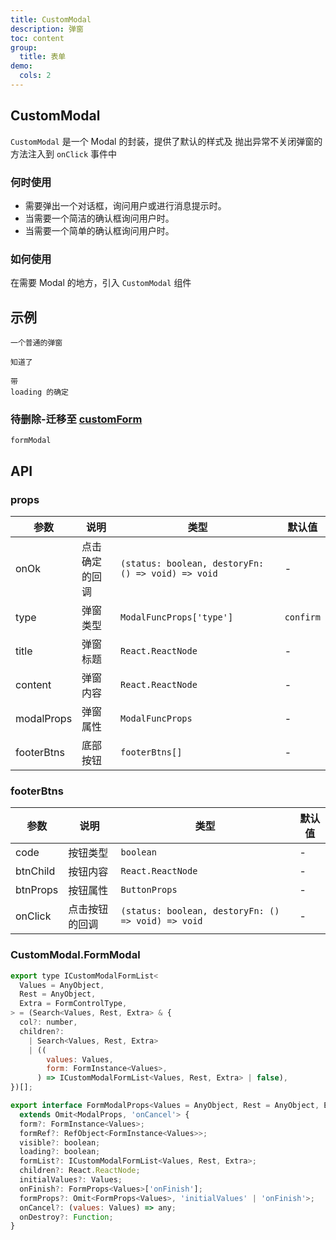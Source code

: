```yaml
---
title: CustomModal
description: 弹窗
toc: content
group:
  title: 表单
demo:
  cols: 2
---
```


## CustomModal

`CustomModal` 是一个 Modal 的封装，提供了默认的样式及 抛出异常不关闭弹窗的方法注入到 `onClick` 事件中

### 何时使用

- 需要弹出一个对话框，询问用户或进行消息提示时。
- 当需要一个简洁的确认框询问用户时。
- 当需要一个简单的确认框询问用户时。

### 如何使用

在需要 Modal 的地方，引入 `CustomModal` 组件

## 示例

<code src="./demo/demo1.tsx">一个普通的弹窗</code>

<code src="./demo/demo2.tsx">知道了</code>

<code src="./demo/demo3.tsx" description="只有type='confirm'才可以">带 loading 的确定</code>

### 待删除-迁移至 [customForm](/components/custom-form)

<code src="./demo/demo4.tsx">formModal</code>

## API

### props

| 参数       | 说明           | 类型                                               | 默认值    |
| ---------- | -------------- | -------------------------------------------------- | --------- |
| onOk       | 点击确定的回调 | `(status: boolean, destoryFn: () => void) => void` | -         |
| type       | 弹窗类型       | `ModalFuncProps['type']`                           | `confirm` |
| title      | 弹窗标题       | `React.ReactNode`                                  | -         |
| content    | 弹窗内容       | `React.ReactNode`                                  | -         |
| modalProps | 弹窗属性       | `ModalFuncProps`                                   | -         |
| footerBtns | 底部按钮       | `footerBtns[]`                                     | -         |

### footerBtns

| 参数     | 说明           | 类型                                               | 默认值 |
| -------- | -------------- | -------------------------------------------------- | ------ |
| code     | 按钮类型       | `boolean`                                          | -      |
| btnChild | 按钮内容       | `React.ReactNode`                                  | -      |
| btnProps | 按钮属性       | `ButtonProps`                                      | -      |
| onClick  | 点击按钮的回调 | `(status: boolean, destoryFn: () => void) => void` | -      |

### CustomModal.FormModal

```js
export type ICustomModalFormList<
  Values = AnyObject,
  Rest = AnyObject,
  Extra = FormControlType,
> = (Search<Values, Rest, Extra> & {
  col?: number,
  children?:
    | Search<Values, Rest, Extra>
    | ((
        values: Values,
        form: FormInstance<Values>,
      ) => ICustomModalFormList<Values, Rest, Extra> | false),
})[];

export interface FormModalProps<Values = AnyObject, Rest = AnyObject, Extra = FormControlType>
  extends Omit<ModalProps, 'onCancel'> {
  form?: FormInstance<Values>;
  formRef?: RefObject<FormInstance<Values>>;
  visible?: boolean;
  loading?: boolean;
  formList?: ICustomModalFormList<Values, Rest, Extra>;
  children?: React.ReactNode;
  initialValues?: Values;
  onFinish?: FormProps<Values>['onFinish'];
  formProps?: Omit<FormProps<Values>, 'initialValues' | 'onFinish'>;
  onCancel?: (values: Values) => any;
  onDestroy?: Function;
}
```
